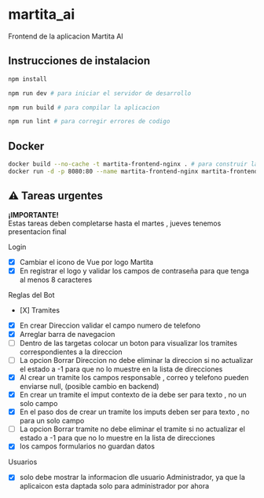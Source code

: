 # martita_ai

Frontend de la aplicacion Martita AI

## Instrucciones de instalacion 

```sh
npm install

npm run dev # para iniciar el servidor de desarrollo

npm run build # para compilar la aplicacion
```


```sh
npm run lint # para corregir errores de codigo
```
## Docker

```sh
docker build --no-cache -t martita-frontend-nginx . # para construir la imagen
docker run -d -p 8080:80 --name martita-frontend-nginx martita-frontend-nginx # para iniciar el contenedor

```
## ⚠️ Tareas urgentes

**¡IMPORTANTE!**  
Estas tareas deben completarse hasta el martes , jueves tenemos presentacion final

Login
- [X] Cambiar el icono de Vue por logo Martita
- [X] En registrar el logo y validar los campos de contraseña para que tenga al menos 8 caracteres

Reglas del Bot
- [X] 
Tramites
- [X] En crear Direccion validar el campo numero de telefono
- [X] Arreglar barra de navegacion
- [ ] Dentro de las targetas colocar un boton para visualizar los tramites correspondientes a la direccion 
- [ ] La opcion Borrar Direccion no debe eliminar la direccion si no actualizar el estado a -1 para que no lo muestre en la lista de direcciones 
- [X] Al crear un tramite los campos responsable , correo y telefono pueden enviarse null, (posible cambio en backend)
- [X] En crear un tramite el imput contexto de ia debe ser para texto , no un solo campo 
- [X] En el paso dos de crear un tramite los imputs deben ser para texto , no para un solo campo
- [ ] La opcion Borrar tramite no debe eliminar el tramite si no actualizar el estado a -1 para que no lo muestre en la lista de direcciones 
- [X] los campos formularios no guardan datos

Usuarios
- [X] solo debe mostrar la informacion dle usuario Administrador, ya que la aplicaicon esta daptada solo para administrador por ahora 

